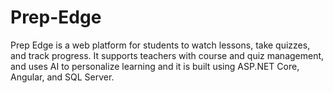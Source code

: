 # Prep-Edge
Prep Edge is a web platform for students to watch lessons, take quizzes, and track progress. It supports teachers with course and quiz management, and uses AI to personalize learning and it is built using ASP.NET Core, Angular, and SQL Server.
